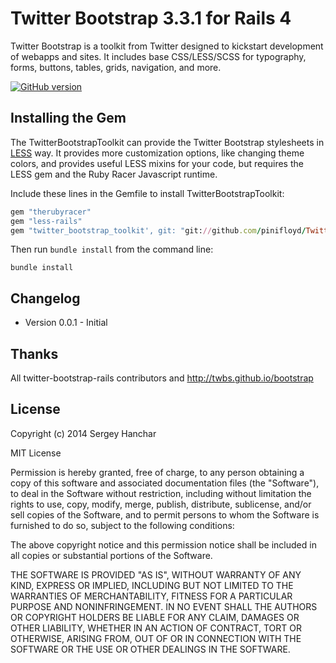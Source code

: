 # Twitter Bootstrap 3.3.1 for Rails 4

Twitter Bootstrap is a toolkit from Twitter designed to kickstart development
of webapps and sites. It includes base CSS/LESS/SCSS for typography, forms,
buttons, tables, grids, navigation, and more.

[![GitHub version](https://badge.fury.io/gh/pinifloyd%2FTwitterBootstrapToolkit.svg)](http://badge.fury.io/gh/pinifloyd%2FTwitterBootstrapToolkit)

## Installing the Gem

The TwitterBootstrapToolkit can provide the Twitter Bootstrap stylesheets in
[LESS](http://lesscss.org/) way. It provides more customization options, like
changing theme colors, and provides useful LESS mixins for your code, but
requires the LESS gem and the Ruby Racer Javascript runtime.

Include these lines in the Gemfile to install TwitterBootstrapToolkit:

```ruby
gem "therubyracer"
gem "less-rails"
gem "twitter_bootstrap_toolkit', git: "git://github.com/pinifloyd/TwitterBootstrapToolkit.git"
```

Then run `bundle install` from the command line:

    bundle install

## Changelog

<ul>
  <li>Version 0.0.1 - Initial</li>
</ul>

## Thanks

All twitter-bootstrap-rails contributors and http://twbs.github.io/bootstrap

## License

Copyright (c) 2014 Sergey Hanchar

MIT License

Permission is hereby granted, free of charge, to any person obtaining
a copy of this software and associated documentation files (the
"Software"), to deal in the Software without restriction, including
without limitation the rights to use, copy, modify, merge, publish,
distribute, sublicense, and/or sell copies of the Software, and to
permit persons to whom the Software is furnished to do so, subject to
the following conditions:

The above copyright notice and this permission notice shall be
included in all copies or substantial portions of the Software.

THE SOFTWARE IS PROVIDED "AS IS", WITHOUT WARRANTY OF ANY KIND,
EXPRESS OR IMPLIED, INCLUDING BUT NOT LIMITED TO THE WARRANTIES OF
MERCHANTABILITY, FITNESS FOR A PARTICULAR PURPOSE AND
NONINFRINGEMENT. IN NO EVENT SHALL THE AUTHORS OR COPYRIGHT HOLDERS BE
LIABLE FOR ANY CLAIM, DAMAGES OR OTHER LIABILITY, WHETHER IN AN ACTION
OF CONTRACT, TORT OR OTHERWISE, ARISING FROM, OUT OF OR IN CONNECTION
WITH THE SOFTWARE OR THE USE OR OTHER DEALINGS IN THE SOFTWARE.
